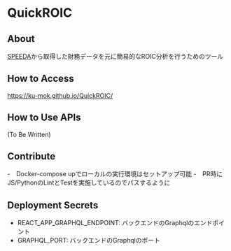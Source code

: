 # QuickROIC

## About

[SPEEDA](https://jp.ub-speeda.com/)から取得した財務データを元に簡易的なROIC分析を行うためのツール

## How to Access

https://ku-mok.github.io/QuickROIC/

## How to Use APIs

(To Be Written)

## Contribute

-　Docker-compose upでローカルの実行環境はセットアップ可能
-　PR時にJS/PythonのLintとTestを実施しているのでパスするように

## Deployment Secrets
- REACT_APP_GRAPHQL_ENDPOINT: バックエンドのGraphqlのエンドポイント
- GRAPHQL_PORT: バックエンドのGraphqlのポート
